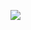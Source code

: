 ![](https://user-images.githubusercontent.com/32403644/197423845-65473f99-4efb-4929-8474-25a49a84e3ab.png)

